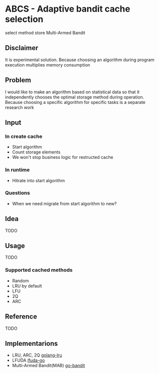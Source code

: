 # ABCS - Adaptive bandit cache selection

select method store Multi-Armed Bandit

## Disclaimer

It is experimental solution. Because choosing an algorithm during program execution multiplies memory consumption

## Problem

I would like to make an algorithm based on statistical data so that it independently chooses the optimal storage method during operation.
Because choosing a specific algorithm for specific tasks is a separate research work

## Input

### In create cache

- Start algorithm
- Count storage elements
- We won't stop business logic for restructed cache

### In runtime

- Hitrate into start algorithm


### Questions

- When we need migrate from start algorithm to new?

## Idea

TODO

## Usage

TODO

### Supported cached methods

- Random
- LRU by default
- LFU
- 2Q
- ARC

## Reference

TODO

## Implementarions

- LRU, ARC, 2Q [golang-lru](https://github.com/hashicorp/golang-lru)
- LFUDA [lfuda-go](https://github.com/bparli/lfuda-go/)
- Multi-Armed Bandit(MAB) [go-bandit](https://github.com/alextanhongpin/go-bandit)
